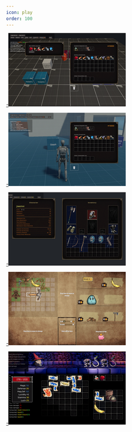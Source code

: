 ```yaml
---
icon: play
order: 100
---
```


[-![Basic](/static/images/demos/basic.png)](basic)

[-![Starter Template](/static/images/demos/starter.png)](starter-template)

[-![ARPG](/static/images/demos/arpg.png)](arpg)

[-![Backpack](/static/images/demos/backpack.png)](backpack)

[-![Unnamed Game](/static/images/demos/unnamed-game.png)](unnamed-game)
